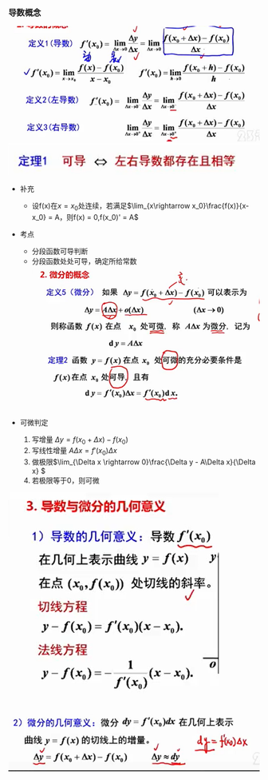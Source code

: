 ### 导数概念
![](../..//picture/导数概念1.png)
![](../..//picture/导数概念5.png)
- 补充  
    - 设f(x)在$x = x_0$处连续，若满足$\lim_{x\rightarrow x_0}\frac{f(x)}{x-x_0} = A，则f(x) = 0,f(x_0)' = A$

- 考点  
    - 分段函数可导判断  
    - 分段函数处处可导，确定所给常数
![](../..//picture/微分概念.png)
- 可微判定  
    1. 写增量 $\Delta y = f(x_0+\Delta x)- f(x_0)$
    2. 写线性增量 $A\Delta x = f'(x_0)\Delta x$
    3. 做极限$\lim_{\Delta x \rightarrow 0}\frac{\Delta y - A\Delta x}{\Delta x} $
    4. 若极限等于0，则可微


![](../..//picture/导数的几何意义.png)
![](../..//picture/微分的几何意义.png)

